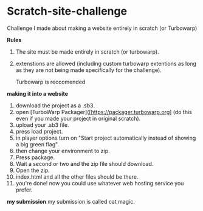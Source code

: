 # Scratch-site-challenge
Challenge I made about making a website entirely in scratch (or Turbowarp)

**Rules**
1. The site must be made entirely in scratch (or turbowarp).
2. extenstions are allowed (including custom turbowarp extentions as long as they are not being made specifically for the challenge).

   Turbowarp is reccomended

**making it into a website**
  1. download the project as a .sb3.
  2. open [TurboWarp Packager]([https://packager.turbowarp.org] (do this even if you made your project in original scratch).
  3. upload your .sb3 file.
  4. press load project.
  5. in player options turn on "Start project automatically instead of showing a big green flag".
  6. then change your environment to zip.
  7. Press package.
  8. Wait a second or two and the zip file should download.
  9. Open the zip.
  10. index.html and all the other files should be there.
  11. you're done! now you could use whatever web hosting service you prefer.



**my submission**
my submission is called cat magic.
